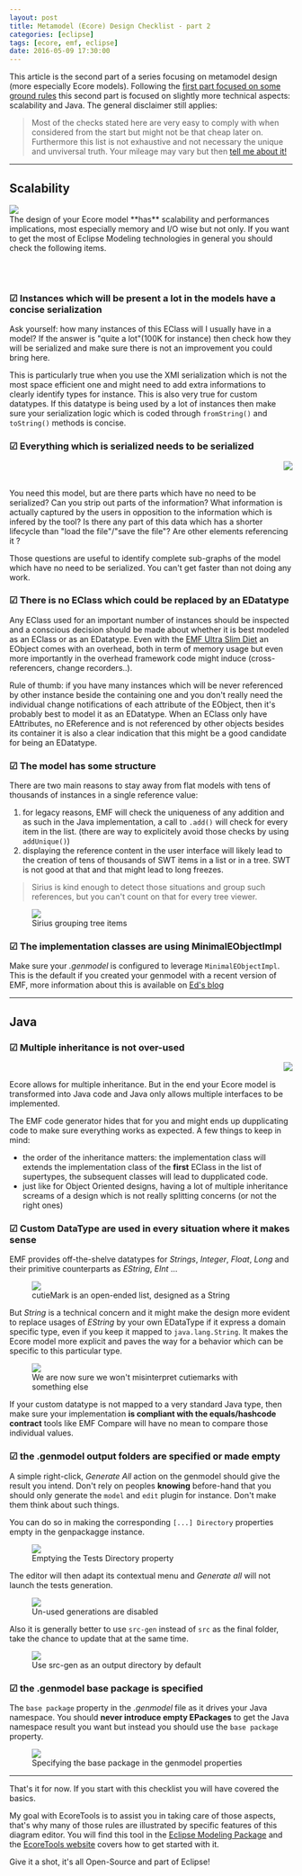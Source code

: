 ```yaml
---
layout: post
title: Metamodel (Ecore) Design Checklist - part 2
categories: [eclipse]
tags: [ecore, emf, eclipse]
date: 2016-05-09 17:30:00
---
```


This article is the second part of a series focusing on metamodel design (more especially Ecore models). 
Following the [first part focused on some ground rules](../ecore-design-checklist-part1) this second part is focused on slightly more technical aspects: scalability and Java. The general disclaimer still applies: 

> Most of the checks stated here are very easy to comply with when considered from the start but might not be that cheap later on. 
> Furthermore this list is not exhaustive and not necessary the unique and unviversal truth. Your mileage may vary but then [tell me about it!](https://twitter.com/bruncedric)

___

## Scalability 

<img src="{{ site.url }}/images/blog/rainbowdash.png" style="float: left;">

<br>
The design of your Ecore model **has** scalability and performances implications, most especially memory and I/O wise but not only. 
If you want to get the most of Eclipse Modeling technologies in general you should check the following items.

<br><br>

### ☑ Instances which will be present a lot in the models have a concise serialization

Ask yourself:  how many instances of this EClass will I usually have in a model? If the answer is "quite a lot"(100K for instance) then check how they will be serialized and make sure there is not an improvement you could bring here. 

This is particularly true when you use the XMI serialization which is not the most space efficient one and might need to add extra informations to clearly identify types for instance.
This is also very true for custom datatypes. 
If this datatype is being used by a lot of instances then make sure your serialization logic which is coded through ``fromString()`` and ``toString()`` methods is concise.

### ☑ Everything which is serialized needs to be serialized

<img src="{{ site.url }}/images/blog/fat_pinkie_pie_by_nice123456-d4xy2w3.png" style="float: right;">

<br>
<br>

You need this model, but are there parts which have no need to be serialized? Can you strip out parts of the information? What information is actually captured by the users in opposition to the information which is infered by the tool? 
Is there any part of this data which has a shorter lifecycle than "load the file"/"save the file"? Are other elements referencing it ?

Those questions are useful to identify complete sub-graphs of the model which have no need to be serialized. You can't get faster than not doing any work.

### ☑ There is no EClass which could be replaced by an EDatatype

Any EClass used for an important number of instances should be inspected and a conscious decision should be made about whether it is best modeled as an EClass or as an EDatatype. Even with the [EMF Ultra Slim Diet](http://ed-merks.blogspot.fr/2009/01/emf-ultra-slim-diet.html) an EObject comes with an overhead, both in term of memory usage but even more importantly in the overhead framework code might induce (cross-referencers, change recorders..).

Rule of thumb: if you have many instances which will be never referenced by other instance beside the containing one and you don't really need the individual change notifications of each attribute of the EObject, then it's probably best to model it as an EDatatype. 
When an EClass only have EAttributes, no EReference and is not referenced by other objects besides its container it is also a clear indication that this might be a good candidate for being an EDatatype.

### ☑ The model has some structure

There are two main reasons to stay away from flat models with tens of thousands of instances in a single reference value:

1. for legacy reasons, EMF will check the uniqueness of any addition and as such in the Java implementation, a call to `.add()` will check for every item in the list. (there are way to explicitely avoid those checks by using `addUnique()`)
2. displaying the reference content in the user interface will likely lead to the creation of tens of thousands of SWT items in a list or in a tree. SWT is not good at that and that might lead to long freezes.

> Sirius is kind enough to detect those situations and group such references, but you can't count on that for every tree viewer.

<figure>
    <a href="{{ site.url }}/images/blog/sirius-grouping.png"><img src="{{ site.url }}/images/blog/sirius-grouping.png"></a>    
    <figcaption>Sirius grouping tree items</figcaption>
</figure>

### ☑ The implementation classes are using MinimalEObjectImpl

Make sure your *.genmodel* is configured to leverage `MinimalEObjectImpl`. This is the default if you created your genmodel with a recent version of EMF, more information about this is available on [Ed's blog](http://ed-merks.blogspot.fr/2009/01/emf-ultra-slim-diet.html)

___


## Java

### ☑ Multiple inheritance is not over-used

<img src="{{ site.url }}/images/blog/mutant-pony.png" style="float: right;">

<br>

Ecore allows for multiple inheritance. But in the end your Ecore model is transformed into Java code and Java only allows multiple interfaces to be implemented. 

The EMF code generator hides that for you and might ends up dupplicating code to make sure everything works as expected. A few things to keep in mind:

* the order of the inheritance matters: the implementation class will extends the implementation class of the **first** EClass in the list of supertypes, the subsequent classes will lead to dupplicated code.
* just like for Object Oriented designs, having a lot of multiple inheritance screams of a design which is not really splitting concerns (or not the right ones)

### ☑ Custom DataType are used in every situation where it makes sense

EMF provides off-the-shelve datatypes for *Strings*, *Integer*, *Float*, *Long* and their primitive counterparts as *EString*, *EInt* ...

<figure>
    <a href="{{ site.url }}/images/blog/datatype1.png"><img src="{{ site.url }}/images/blog/datatype1.png"></a>    
    <figcaption>cutieMark is an open-ended list, designed as a String</figcaption>
</figure>

But *String* is a technical concern and it might make the design more evident to replace usages of *EString* by your own EDataType if it express a domain specific type, even if you keep it mapped to ``java.lang.String``.
It makes the Ecore model more explicit and paves the way for a behavior which can be specific to this particular type.

<figure>
    <a href="{{ site.url }}/images/blog/datatype2.png"><img src="{{ site.url }}/images/blog/datatype2.png"></a>    
    <figcaption>We are now sure we won't misinterpret cutiemarks with something else</figcaption>
</figure>

If your custom datatype is not mapped to a very standard Java type, then make sure your implementation **is compliant with the equals/hashcode contract** tools like EMF Compare will have no mean to compare those individual values.

### ☑ the .genmodel output folders are specified or made empty

A simple right-click, *Generate All* action on the genmodel should give the result you intend. Don't rely on peoples **knowing** before-hand that you should only generate the `model` and `edit` plugin for instance.
Don't make them think about such things.

You can do so in making the corresponding `[...] Directory` properties empty in the genpackagge instance.

<figure>
    <a href="{{ site.url }}/images/blog/empty-tests-directory.png"><img src="{{ site.url }}/images/blog/empty-tests-directory.png"></a>    
    <figcaption>Emptying the Tests Directory property</figcaption>
</figure>

The editor will then adapt its contextual menu and *Generate all* will not launch the tests generation.

<figure>
    <a href="{{ site.url }}/images/blog/disabled-gen.png"><img src="{{ site.url }}/images/blog/disabled-gen.png"></a>    
    <figcaption>Un-used generations are disabled</figcaption>
</figure>

Also it is generally better to use `src-gen` instead of `src` as the final folder, take the chance to update that at the same time.

<figure>
    <a href="{{ site.url }}/images/blog/srcgen-model-directory.png"><img src="{{ site.url }}/images/blog/srcgen-model-directory.png"></a>    
    <figcaption>Use src-gen as an output directory by default</figcaption>
</figure>


### ☑ the .genmodel base package is specified

The `base package` property in the *.genmodel* file as it drives your Java namespace. You should **never introduce empty EPackages** to get the Java namespace result you want but instead you should use the `base package` property.

<figure>
    <a href="{{ site.url }}/images/blog/basepackage.png"><img src="{{ site.url }}/images/blog/basepackage.png"></a>    
    <figcaption>Specifying the base package in the genmodel properties</figcaption>
</figure>


___

That's it for now. If you start with this checklist you will have covered the basics. 

<!---
A condensed version listing all the rules of the articles is available on [this webpage](../ecore-design-checklist).
-->

My goal with EcoreTools is to assist you in taking care of those aspects, that's why many of those rules are illustrated by specific features of this diagram editor. 
You will find this tool in the [Eclipse Modeling Package](https://www.eclipse.org/downloads/packages/) and the [EcoreTools website](https://www.eclipse.org/ecoretools/doc/) covers how to get started with it. 

Give it a shot, it's all Open-Source and part of Eclipse! 







